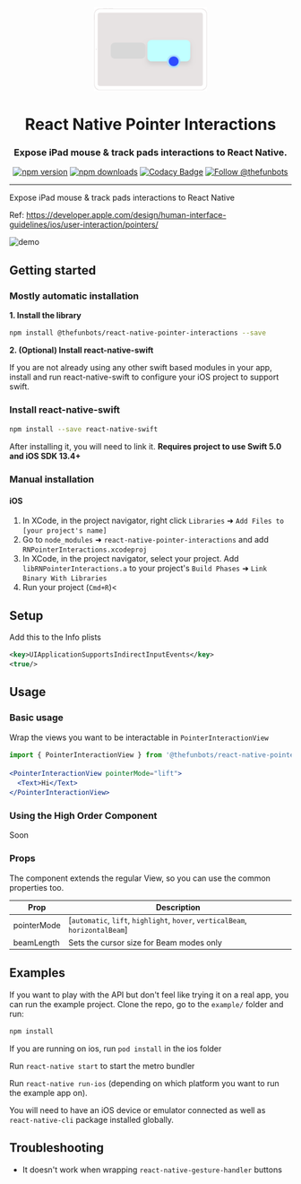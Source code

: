
<p align="center">
  <img height="150" src="assets/logo.svg" />
  <h1 align="center">React Native Pointer Interactions</h1>
  <h3 align="center">Expose iPad mouse & track pads interactions to React Native.</h3>
</p>

<p align="center">
  <a href="https://badge.fury.io/js/%40thefunbots%2Freact-native-pointer-interactions"><img src="https://badge.fury.io/js/%40thefunbots%2Freact-native-pointer-interactions.svg" alt="npm version" height="18"></a>
  <a href="https://www.npmjs.com/package/@thefunbots/react-native-pointer-interactions"><img alt="npm downloads" src="https://img.shields.io/npm/dm/@thefunbots/react-native-pointer-interactions.svg" height="18" /></a>
  <a href="https://www.codacy.com/gh/thefunbots/react-native-pointer-interactions"><img src="https://app.codacy.com/project/badge/Grade/fa3faa2983494f5fb496d122612ac831" alt="Codacy Badge" height="18"></a>
  <a href="https://twitter.com/intent/follow?screen_name=thefunbots">
    <img src="https://img.shields.io/twitter/follow/thefunbots.svg?label=Follow%20@thefunbots" height="18" alt="Follow @thefunbots" />
  </a>
</p>

---

Expose iPad mouse & track pads interactions to React Native

Ref: https://developer.apple.com/design/human-interface-guidelines/ios/user-interaction/pointers/

![demo](https://cdn.thefunbots.com/file/thefunbots-cdn/projects/react-native-pointer-interactions/demo-2.gif
 "Demo")

## Getting started

### Mostly automatic installation

**1. Install the library**

```bash
npm install @thefunbots/react-native-pointer-interactions --save
```

**2. (Optional) Install react-native-swift**

If you are not already using any other swift based modules in your app, install and run react-native-swift to configure your iOS project to support swift.

### Install react-native-swift

```bash
npm install --save react-native-swift
```

After installing it, you will need to link it. **Requires project to use Swift 5.0 and iOS SDK 13.4+**

### Manual installation

#### iOS

1. In XCode, in the project navigator, right click `Libraries` ➜ `Add Files to [your project's name]`
2. Go to `node_modules` ➜ `react-native-pointer-interactions` and add `RNPointerInteractions.xcodeproj`
3. In XCode, in the project navigator, select your project. Add `libRNPointerInteractions.a` to your project's `Build Phases` ➜ `Link Binary With Libraries`
4. Run your project (`Cmd+R`)<

## Setup

Add this to the Info plists

```xml
<key>UIApplicationSupportsIndirectInputEvents</key>
<true/>
```

## Usage

### Basic usage

Wrap the views you want to be interactable in `PointerInteractionView`

```jsx
import { PointerInteractionView } from '@thefunbots/react-native-pointer-interactions';

<PointerInteractionView pointerMode="lift">
  <Text>Hi</Text>
</PointerInteractionView>
```

### Using the High Order Component

Soon

### Props

The component extends the regular View, so you can use the common properties too.

| Prop        | Description                                                                   |
|-------------|-------------------------------------------------------------------------------|
| pointerMode | [`automatic`, `lift`, `highlight`, `hover`, `verticalBeam`, `horizontalBeam`] |
| beamLength  | Sets the cursor size for Beam modes only                                      |

## Examples

If you want to play with the API but don't feel like trying it on a real app, you can run the example project. Clone the repo, go to the `example/` folder and run:

```bash
npm install
```

If you are running on ios, run `pod install` in the ios folder

Run `react-native start` to start the metro bundler

Run `react-native run-ios` (depending on which platform you want to run the example app on).

You will need to have an iOS device or emulator connected as well as `react-native-cli` package installed globally.

## Troubleshooting

- It doesn't work when wrapping `react-native-gesture-handler` buttons